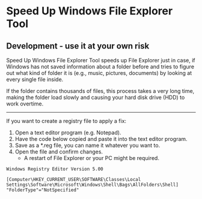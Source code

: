 # Speed Up Windows File Explorer Tool
## Development - use it at your own risk

<p>Speed Up Windows File Explorer Tool speeds up File Explorer just in case, if Windows has not saved information about a folder before and tries to figure out what kind of folder it is (e.g., music, pictures, documents) by looking at every single file inside.</p>
<p>If the folder contains thousands of files, this process takes a very long time, making the folder load slowly and causing your hard disk drive (HDD) to work overtime.</p>
<hr>

If you want to create a registry file to apply a fix:
<ol>
  <li>Open a text editor program (e.g. Notepad).</li>
  <li>Have the code below copied and paste it into the text editor program.</li>
  <li>Save as a *.reg file, you can name it whatever you want to.</li>
  <li>Open the file and confirm changes.
    <ul>
      <li>A restart of File Explorer or your PC might be required.</li>
    </ul>
  </li>
</ol>

```
Windows Registry Editor Version 5.00

[Computer\HKEY_CURRENT_USER\SOFTWARE\Classes\Local Settings\Software\Microsoft\Windows\Shell\Bags\AllFolders\Shell]
"FolderType"="NotSpecified"
```
